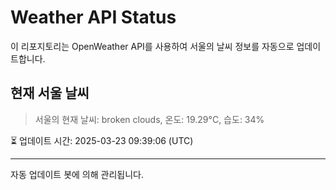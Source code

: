 
# Weather API Status

이 리포지토리는 OpenWeather API를 사용하여 서울의 날씨 정보를 자동으로 업데이트합니다.

## 현재 서울 날씨
> 서울의 현재 날씨: broken clouds, 온도: 19.29°C, 습도: 34%

⏳ 업데이트 시간: 2025-03-23 09:39:06 (UTC)

---
자동 업데이트 봇에 의해 관리됩니다.
